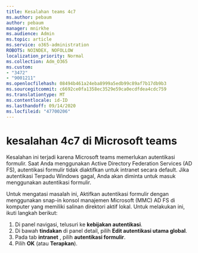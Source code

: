 ```yaml
---
title: Kesalahan teams 4c7
ms.author: pebaum
author: pebaum
manager: mnirkhe
ms.audience: Admin
ms.topic: article
ms.service: o365-administration
ROBOTS: NOINDEX, NOFOLLOW
localization_priority: Normal
ms.collection: Adm_O365
ms.custom:
- "3472"
- "9001211"
ms.openlocfilehash: 08494b461a24eba8999a5edb99c89af7b17db9b3
ms.sourcegitcommit: c6692ce0fa1358ec3529e59ca0ecdfdea4cdc759
ms.translationtype: MT
ms.contentlocale: id-ID
ms.lasthandoff: 09/14/2020
ms.locfileid: "47700206"
---
```

# <a name="4c7-error-in-microsoft-teams"></a>kesalahan 4c7 di Microsoft teams

Kesalahan ini terjadi karena Microsoft teams memerlukan autentikasi formulir. Saat Anda menggunakan Active Directory Federation Services (AD FS), autentikasi formulir tidak diaktifkan untuk intranet secara default. Jika autentikasi Terpadu Windows gagal, Anda akan diminta untuk masuk menggunakan autentikasi formulir.

Untuk mengatasi masalah ini, Aktifkan autentikasi formulir dengan menggunakan snap-in konsol manajemen Microsoft (MMC) AD FS di komputer yang memiliki salinan direktori aktif lokal. Untuk melakukan ini, ikuti langkah berikut: 

1. Di panel navigasi, telusuri ke **kebijakan autentikasi**.
2. Di bawah **tindakan** di panel detail, pilih **Edit autentikasi utama global**.
3. Pada tab **intranet** , pilih **autentikasi formulir**.
4. Pilih **OK** (atau **Terapkan**).